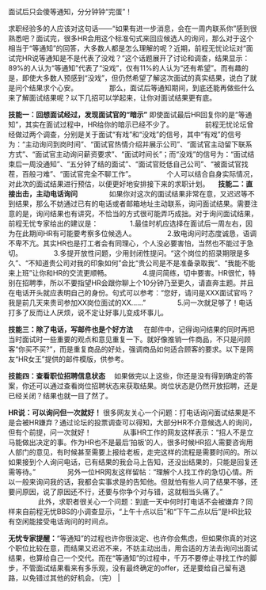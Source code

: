 面试后只会傻等通知，分分钟钟“完蛋”！

求职经验多的人应该对这句话——“如果有进一步消息，会在一周内联系你”感到很熟悉吧？面试完，很多HR会用这个标准句式来回应候选人的询问，那么对于这个相当于“等通知”的回答，大多数人都是怎么理解的呢？近期，前程无忧论坛对“面试完HR说等通知是不是代表了没戏？”这个话题展开了讨论和调查，结果显示：89%的人认为“等通知”代表了“没戏”，仅有11%的人认为“还有希望”。而有趣的是，即使大多数人预感到“没戏”，但仍然希望了解这次面试的真实结果，说白了就是问个结果求个心安。 　　 　　那么，面试后等通知期间，到底还能再做些什么来了解面试结果呢？以下几招可以学起来，让你对面试结果更有底。 

**技能一：回想面试经过，发现面试官的“暗示”** 
即使面试最后HR回复你的是“等通知”，其实在面试过程中，HR给你的暗示已经不少了。 　　 　　前程无忧论坛曾经做过两个调查，分别是关于面试“有戏”和“没戏”的信号，其中“有戏”的信号为：“主动询问到岗时间”、“面试官热情介绍并展示公司”、“面试官主动留下联系方式”、“面试官主动询问薪资要求”、“面试时间长”；而“没戏”的信号为：“面试结束后一周没通知”、“五分钟了结的面试”、“面试官贬低自己公司”、“被面试官找茬，百般刁难”、“面试官完全不聊工作”。 　　 　　个人可以结合自身实际情况，对此次的面试结果进行预估，以便更好地安排接下来的求职计划。
　**技能二：直接出击，主动电话询问** 　　 　　如果你对这次的面试结果非常在意，又迟迟等不到结果，那么不妨通过已有的电话或者邮箱地址主动联系，询问面试结果。需要注意的是，询问结果也有讲究，不恰当的方式很可能弄巧成拙。对于询问面试结果，前程无忧专家给出的建议是： 　　 　　1.最佳时机应选择在面试后一周左右，因为在此期间HR有可能要考察多位候选人。 　　 　　2.致电询问时态度诚恳，语调不卑不亢。其实HR也是打工者会有同理心，个人没必要害怕，当然也不能过于急切。 　　 　　3.多提开放性问题，少用封闭性提问。“这个岗位的招录期限是多久”、“不知道贵公司对我的印象如何”会比“贵公司是不是准备录取我”、“我能不能来上班”让你和HR的交流更顺畅。 　　 　　4.提问简练，切中要害。HR很忙，特别在招聘季，所以不要指望HR会跟你聊上个10分钟乃至更久，请直奔主题。并且在电话开头就应表明自己的身份。句式可以参考：“您好，请问是XXX面试官吗？我是前几天来贵司参加XX岗位面试的XX……” 　　 　　5.问一次就足够了！电话打多了反而让人厌烦，说不定让好事儿变成坏事儿。 

**技能三：除了电话，写邮件也是个好方法** 　
在邮件中，记得询问结果的同时再把当时面试时一些重要的观点和意见重复一下。就好像推销一件商品，不只是问顾客“你买不买?”，而是重复商品的好处，强调商品如何适合顾客的要求。以下是网友“HR女王”提供的邮件模版，供参考。

**技能四：查看职位招聘信息状态** 
　如果做完以上这些，你还是没有得到确定的答案，你还可以通过查看岗位招聘状态来获取结果。岗位状态是仍然开放招聘，还是已经关闭？结果也就一目了然了。

**HR说：可以询问但一次就好！**
很多网友关心一个问题：打电话询问面试结果是不是会被HR嫌弃？通过论坛的投票调查可以得知，大部分HR不介意候选人的询问，但有个前提，问一次就好！ 　　 　　从事HR工作的网友这样表示：“招人不是立马能做出决定的事。作为HR也不是最后‘拍板’的人，很多时候HR招人需要咨询用人部门的意见，有时候甚至需要上报给老板，走完这样的流程是需要时间的。所以如果接到个人询问电话，已有结果的我会马上告知，还没出结果的，只能是回复还需等待。” 　　 　　另外一位HR网友这样留帖：“理解个人找工作的急切心情。所以一般来询问我的话，我都会实事求是的告知他。但就怕有些人问了结果不够，还要问原因，说了原因还不行，还要与你争个对与错，这就相当头痛了。” 　　 　　此外，求职者很关心一个问题：到底一天中何时打电话不会被嫌弃？同样来自前程无忧BBS的小调查显示，“上午十点以后”和“下午二点以后”是HR比较有空闲能接受电话询问的时间点。

**无忧专家提醒：**“等通知”的过程也许你很淡定、也许你会焦虑，但如果你真的对这个职位比较在意，而结果又迟迟不来，不妨主动出击，用合适的方法去询问出面试结果，也算给自己一个交代。而在“等通知”的过程中，千万不要停止寻找工作的脚步，不管面试结果看来有多乐观，没有最终确定的offer，还是要给自己留有退路，以免错过其他的好机会。（完） |